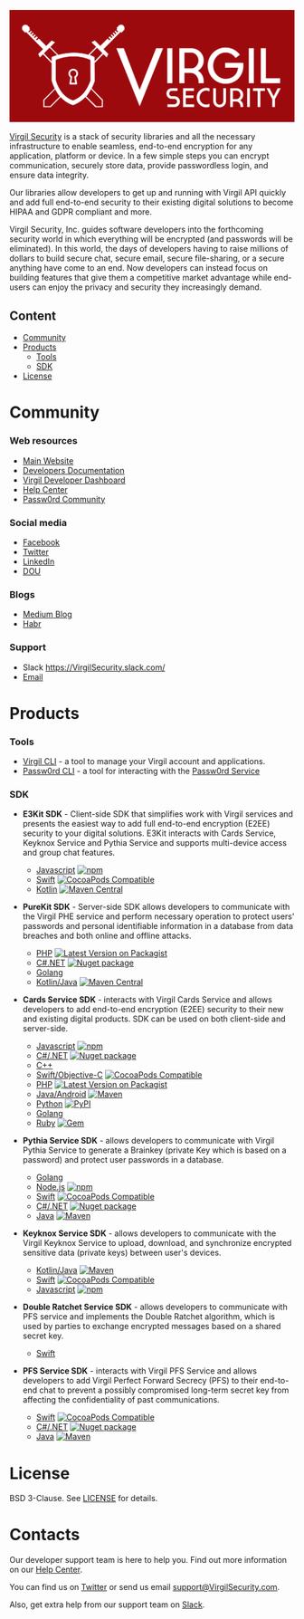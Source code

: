 <a href="https://virgilsecurity.com"><img src="images/VirgilLogo.png"></a>

[Virgil Security](https://virgilsecurity.com) is a stack of security libraries and all the necessary infrastructure to enable seamless, end-to-end encryption for any application, platform or device. In a few simple steps you can encrypt communication, securely store data, provide passwordless login, and ensure data integrity.

Our libraries allow developers to get up and running with Virgil API quickly and add full end-to-end security to their existing digital solutions to become HIPAA and GDPR compliant and more.

Virgil Security, Inc. guides software developers into the forthcoming security world in which everything will be encrypted (and passwords will be eliminated). In this world, the days of developers having to raise millions of dollars to build secure chat, secure email, secure file-sharing, or a secure anything have come to an end. Now developers can instead focus on building features that give them a competitive market advantage while end-users can enjoy the privacy and security they increasingly demand.

## Content
- [Community](#community)
- [Products](#products)
  - [Tools](#tools)
  - [SDK](#sdk)
- [License](#license)

# Community
### Web resources
* [Main Website](https://VirgilSecurity.com)
* [Developers Documentation](https://developer.virgilsecurity.com/docs)
* [Virgil Developer Dashboard](https://dashboard.VirgilSecurity.com)
* [Help Center](https://help.VirgilSecurity.com)
* [Passw0rd Community](https://passw0rd.io/)

### Social media
* [Facebook](https://www.facebook.com/VirgilSec)
* [Twitter](https://twitter.com/VirgilSecurity)
* [LinkedIn](https://www.linkedin.com/company/virgil-security-inc-/)
* [DOU](https://jobs.dou.ua/companies/virgil-security-inc/)

### Blogs
* [Medium Blog](https://medium.com/@VirgilSecurity)
* [Habr](https://habr.com/company/VirgilSecurity)

### Support
* Slack https://VirgilSecurity.slack.com/
* [Email](mailto:support@VirgilSecurity.com)

# Products

### Tools
* [Virgil CLI](https://github.com/VirgilSecurity/virgil-cli) - a tool to manage your Virgil account and applications.
* [Passw0rd CLI](https://github.com/passw0rd/cli) - a tool for interacting with the [Passw0rd Service](https://passw0rd.io/)

### SDK
* **E3Kit SDK** - Client-side SDK that simplifies work with Virgil services and presents the easiest way to add full end-to-end encryption (E2EE) security to your digital solutions. E3Kit interacts with Cards Service, Keyknox Service and Pythia Service and supports multi-device access and group chat features.
  * [Javascript](https://github.com/VirgilSecurity/virgil-e3kit-js) [![npm](https://img.shields.io/npm/v/@virgilsecurity/e3kit.svg)](https://www.npmjs.com/package/@virgilsecurity/e3kit)
  * [Swift](https://github.com/VirgilSecurity/virgil-e3kit-x) [![CocoaPods Compatible](https://img.shields.io/cocoapods/v/VirgilE3Kit.svg)](https://cocoapods.org/pods/VirgilE3Kit)
  * [Kotlin](https://github.com/VirgilSecurity/virgil-e3kit-kotlin) [![Maven Central](https://maven-badges.herokuapp.com/maven-central/com.virgilsecurity/purekit/badge.svg)](https://maven-badges.herokuapp.com/maven-central/com.virgilsecurity/purekit)


* **PureKit SDK** - Server-side SDK allows developers to communicate with the Virgil PHE service and perform necessary operation to protect users' passwords and personal identifiable information in a database from data breaches and both online and offline attacks.
  * [PHP](https://github.com/VirgilSecurity/virgil-purekit-php) [![Latest Version on Packagist](https://img.shields.io/packagist/v/virgil/purekit.svg?style=flat-square)](https://packagist.org/packages/virgil/purekit)
  * [C#.NET](https://github.com/VirgilSecurity/virgil-purekit-net) [![Nuget package](https://img.shields.io/nuget/v/virgil.purekit.svg)](https://www.nuget.org/packages/Virgil.PureKit/)
  * [Golang](https://github.com/VirgilSecurity/virgil-purekit-go)
  * [Kotlin/Java](https://github.com/VirgilSecurity/virgil-purekit-kotlin)  [![Maven Central](https://maven-badges.herokuapp.com/maven-central/com.virgilsecurity/purekit/badge.svg)](https://maven-badges.herokuapp.com/maven-central/com.virgilsecurity/purekit)


* **Cards Service SDK** - interacts with Virgil Cards Service and allows developers to add end-to-end encryption (E2EE) security to their new and existing digital products. SDK can be used on both client-side and server-side.
  * [Javascript](https://github.com/VirgilSecurity/virgil-sdk-javascript)  [![npm](https://img.shields.io/npm/v/virgil-sdk.svg)](https://www.npmjs.com/package/virgil-sdk)
  * [C#/.NET](https://github.com/VirgilSecurity/virgil-sdk-net) [![Nuget package](https://img.shields.io/nuget/v/Virgil.SDK.svg)](https://www.nuget.org/packages/Virgil.SDK/)
  * [C++](https://github.com/VirgilSecurity/virgil-sdk-cpp)
  * [Swift/Objective-C](https://github.com/VirgilSecurity/virgil-sdk-x) [![CocoaPods Compatible](https://img.shields.io/cocoapods/v/VirgilSDK.svg)](https://cocoapods.org/pods/VirgilSDK)
  * [PHP](https://github.com/VirgilSecurity/virgil-sdk-php) [![Latest Version on Packagist](https://img.shields.io/packagist/v/virgil/sdk.svg?style=flat-square)](https://packagist.org/packages/virgil/sdk)
  * [Java/Android](https://github.com/VirgilSecurity/virgil-sdk-java-android) [![Maven](https://img.shields.io/maven-central/v/com.virgilsecurity.sdk/sdk.svg)](https://mvnrepository.com/artifact/com.virgilsecurity.sdk/sdk)
  * [Python](https://github.com/VirgilSecurity/virgil-sdk-python) [![PyPI](https://img.shields.io/pypi/v/virgil-sdk.svg)](https://pypi.python.org/pypi/virgil-sdk)
  * [Golang](https://github.com/VirgilSecurity/virgil-sdk-go)
  * [Ruby](https://github.com/VirgilSecurity/virgil-sdk-ruby) [![Gem](https://img.shields.io/gem/v/virgil-sdk.svg)](https://rubygems.org/gems/virgil-sdk)


* **Pythia Service SDK** - allows developers to communicate with Virgil Pythia Service to generate a Brainkey (private Key which is based on a password) and protect user passwords in a database.
  * [Golang](https://github.com/VirgilSecurity/virgil-pythia-go)
  * [Node.js](https://github.com/VirgilSecurity/virgil-pythia-node) [![npm](https://img.shields.io/npm/v/virgil-pythia.svg)](https://www.npmjs.com/package/virgil-pythia)
  * [Swift](https://github.com/VirgilSecurity/virgil-pythia-x) [![CocoaPods Compatible](https://img.shields.io/cocoapods/v/VirgilSDKPythia.svg)](https://cocoapods.org/pods/VirgilSDKPythia)
  * [C#/.NET](https://github.com/VirgilSecurity/pythia-net) [![Nuget package](https://img.shields.io/nuget/v/Virgil.Pythia.svg)](https://www.nuget.org/packages/Virgil.Pythia/)
  * [Java](https://github.com/VirgilSecurity/virgil-pythia-java) [![Maven](https://img.shields.io/maven-central/v/com.virgilsecurity/pythia.svg)](https://maven-badges.herokuapp.com/maven-central/com.virgilsecurity/pythia)


* **Keyknox Service SDK** - allows developers to communicate with the Virgil Keyknox Service to upload, download, and synchronize encrypted sensitive data (private keys) between user's devices.
  * [Kotlin/Java](https://github.com/VirgilSecurity/virgil-keyknox-kotlin) [![Maven](https://img.shields.io/maven-central/v/com.virgilsecurity/keyknox.svg)](https://maven-badges.herokuapp.com/maven-central/com.virgilsecurity/keyknox)
  * [Swift](https://github.com/VirgilSecurity/virgil-keyknox-x) [![CocoaPods Compatible](https://img.shields.io/cocoapods/v/VirgilSDKKeyknox.svg)](https://cocoapods.org/pods/VirgilSDKKeyknox)
  * [Javascript](https://github.com/VirgilSecurity/virgil-keyknox-javascript) [![npm](https://img.shields.io/npm/v/@virgilsecurity/keyknox.svg)](https://www.npmjs.com/package/@virgilsecurity/keyknox)


* **Double Ratchet Service SDK** - allows developers to communicate with PFS service and implements the Double Ratchet algorithm, which is used by parties to exchange encrypted messages based on a shared secret key.
  * [Swift](https://github.com/VirgilSecurity/virgil-ratchet-x) 


* **PFS Service SDK** - interacts with Virgil PFS Service and allows developers to add Virgil Perfect Forward Secrecy (PFS) to their end-to-end chat to prevent a possibly compromised long-term secret key from affecting the confidentiality of past communications.
  * [Swift](https://github.com/VirgilSecurity/virgil-sdk-pfs-x) [![CocoaPods Compatible](https://img.shields.io/cocoapods/v/VirgilSDKPFS.svg)](https://img.shields.io/cocoapods/v/VirgilSDKPFS.svg)
  * [C#/.NET](https://github.com/VirgilSecurity/virgil-pfs-net) [![Nuget package](https://img.shields.io/nuget/v/Virgil.PFS.svg)](https://www.nuget.org/packages/Virgil.PFS/)
  * [Java](https://github.com/VirgilSecurity/virgil-pfs-java) [![Maven](https://img.shields.io/maven-central/v/com.virgilsecurity.pfs/pfs.svg)](https://mvnrepository.com/artifact/com.virgilsecurity.pfs/pfs) 


# License
BSD 3-Clause. See [LICENSE](https://github.com/VirgilSecurity/virgil/blob/master/LICENSE) for details.

# Contacts
Our developer support team is here to help you. Find out more information on our [Help Center](https://help.virgilsecurity.com/).

You can find us on [Twitter](https://twitter.com/VirgilSecurity) or send us email support@VirgilSecurity.com.

Also, get extra help from our support team on [Slack](https://virgilsecurity.com/join-community).
